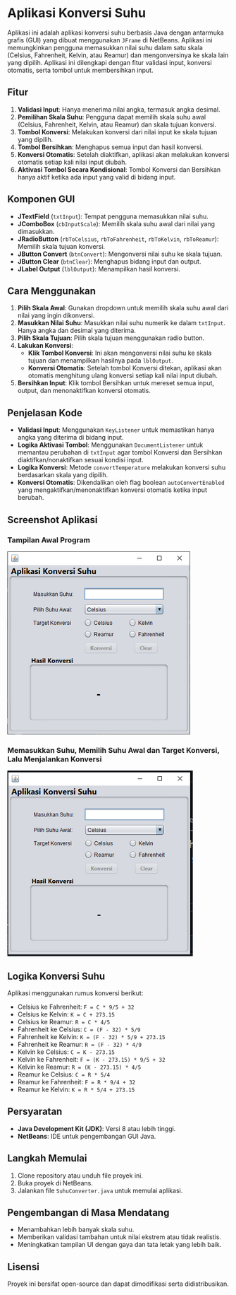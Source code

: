 # Aplikasi Konversi Suhu

Aplikasi ini adalah aplikasi konversi suhu berbasis Java dengan antarmuka grafis (GUI) yang dibuat menggunakan `JFrame` di NetBeans. Aplikasi ini memungkinkan pengguna memasukkan nilai suhu dalam satu skala (Celsius, Fahrenheit, Kelvin, atau Reamur) dan mengonversinya ke skala lain yang dipilih. Aplikasi ini dilengkapi dengan fitur validasi input, konversi otomatis, serta tombol untuk membersihkan input.

## Fitur

1. **Validasi Input**: Hanya menerima nilai angka, termasuk angka desimal.
2. **Pemilihan Skala Suhu**: Pengguna dapat memilih skala suhu awal (Celsius, Fahrenheit, Kelvin, atau Reamur) dan skala tujuan konversi.
3. **Tombol Konversi**: Melakukan konversi dari nilai input ke skala tujuan yang dipilih.
4. **Tombol Bersihkan**: Menghapus semua input dan hasil konversi.
5. **Konversi Otomatis**: Setelah diaktifkan, aplikasi akan melakukan konversi otomatis setiap kali nilai input diubah.
6. **Aktivasi Tombol Secara Kondisional**: Tombol Konversi dan Bersihkan hanya aktif ketika ada input yang valid di bidang input.

## Komponen GUI

- **JTextField** (`txtInput`): Tempat pengguna memasukkan nilai suhu.
- **JComboBox** (`cbInputScale`): Memilih skala suhu awal dari nilai yang dimasukkan.
- **JRadioButton** (`rbToCelsius`, `rbToFahrenheit`, `rbToKelvin`, `rbToReamur`): Memilih skala tujuan konversi.
- **JButton Convert** (`btnConvert`): Mengonversi nilai suhu ke skala tujuan.
- **JButton Clear** (`btnClear`): Menghapus bidang input dan output.
- **JLabel Output** (`lblOutput`): Menampilkan hasil konversi.

## Cara Menggunakan

1. **Pilih Skala Awal**: Gunakan dropdown untuk memilih skala suhu awal dari nilai yang ingin dikonversi.
2. **Masukkan Nilai Suhu**: Masukkan nilai suhu numerik ke dalam `txtInput`. Hanya angka dan desimal yang diterima.
3. **Pilih Skala Tujuan**: Pilih skala tujuan menggunakan radio button.
4. **Lakukan Konversi**:
    - **Klik Tombol Konversi**: Ini akan mengonversi nilai suhu ke skala tujuan dan menampilkan hasilnya pada `lblOutput`.
    - **Konversi Otomatis**: Setelah tombol Konversi ditekan, aplikasi akan otomatis menghitung ulang konversi setiap kali nilai input diubah.
5. **Bersihkan Input**: Klik tombol Bersihkan untuk mereset semua input, output, dan menonaktifkan konversi otomatis.

## Penjelasan Kode

- **Validasi Input**: Menggunakan `KeyListener` untuk memastikan hanya angka yang diterima di bidang input.
- **Logika Aktivasi Tombol**: Menggunakan `DocumentListener` untuk memantau perubahan di `txtInput` agar tombol Konversi dan Bersihkan diaktifkan/nonaktifkan sesuai kondisi input.
- **Logika Konversi**: Metode `convertTemperature` melakukan konversi suhu berdasarkan skala yang dipilih.
- **Konversi Otomatis**: Dikendalikan oleh flag boolean `autoConvertEnabled` yang mengaktifkan/menonaktifkan konversi otomatis ketika input berubah.

## Screenshot Aplikasi
### Tampilan Awal Program
![Tampilan Awal Program](screenshot_awal_program.PNG)

### Memasukkan Suhu, Memilih Suhu Awal dan Target Konversi, Lalu Menjalankan Konversi
![screenshot](image.png)

## Logika Konversi Suhu

Aplikasi menggunakan rumus konversi berikut:

- Celsius ke Fahrenheit: `F = C * 9/5 + 32`
- Celsius ke Kelvin: `K = C + 273.15`
- Celsius ke Reamur: `R = C * 4/5`
- Fahrenheit ke Celsius: `C = (F - 32) * 5/9`
- Fahrenheit ke Kelvin: `K = (F - 32) * 5/9 + 273.15`
- Fahrenheit ke Reamur: `R = (F - 32) * 4/9`
- Kelvin ke Celsius: `C = K - 273.15`
- Kelvin ke Fahrenheit: `F = (K - 273.15) * 9/5 + 32`
- Kelvin ke Reamur: `R = (K - 273.15) * 4/5`
- Reamur ke Celsius: `C = R * 5/4`
- Reamur ke Fahrenheit: `F = R * 9/4 + 32`
- Reamur ke Kelvin: `K = R * 5/4 + 273.15`

## Persyaratan

- **Java Development Kit (JDK)**: Versi 8 atau lebih tinggi.
- **NetBeans**: IDE untuk pengembangan GUI Java.

## Langkah Memulai

1. Clone repository atau unduh file proyek ini.
2. Buka proyek di NetBeans.
3. Jalankan file `SuhuConverter.java` untuk memulai aplikasi.

## Pengembangan di Masa Mendatang

- Menambahkan lebih banyak skala suhu.
- Memberikan validasi tambahan untuk nilai ekstrem atau tidak realistis.
- Meningkatkan tampilan UI dengan gaya dan tata letak yang lebih baik.

## Lisensi

Proyek ini bersifat open-source dan dapat dimodifikasi serta didistribusikan.
